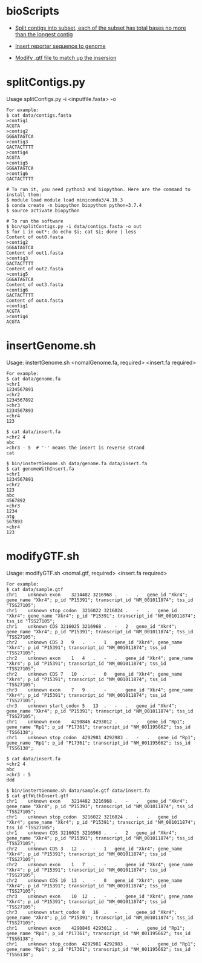 bioScripts
=============================
- [Split contigs into subset, each of the subset has total bases no more than the longest contig](#splitConfigs.py)

- [Insert reporter sequence to genome](#insertGenome.sh)

- [Modify .gtf file to match up the insersion](#modifyGTF.sh)

# splitContigs.py
Usage splitConfigs.py -i <inputfile.fasta> -o <outPrefix>
    
    For example: 
    $ cat data/contigs.fasta
    >contig1
    ACGTA
    >contig2
    GGGATAGTCA
    >contig3
    GACTACTTTT
    >contig4
    ACGTA
    >contig5
    GGGATAGTCA
    >contig6
    GACTACTTTT
    
    # To run it, you need python3 and biopython. Here are the command to install them:
    $ module load module load miniconda3/4.10.3
    $ conda create -n biopython biopython python=3.7.4
    $ source activate biopython
    
    # To run the software
    $ bin/splitContigs.py -i data/contigs.fasta -o out
    $ for i in out*; do echo $i; cat $i; done | less
    Content of out0.fasta
    >contig2
    GGGATAGTCA
    Content of out1.fasta
    >contig3
    GACTACTTTT
    Content of out2.fasta
    >contig5
    GGGATAGTCA
    Content of out3.fasta
    >contig6
    GACTACTTTT
    Content of out4.fasta
    >contig1
    ACGTA
    >contig4
    ACGTA
     
# insertGenome.sh
Usage: instertGenome.sh <nomalGenome.fa, required> <insert.fa required>

    For example: 
    $ cat data/genome.fa
    >chr1
    1234567891
    >chr2
    1234567892
    >chr3
    1234567893
    >chr4
    123
    
    $ cat data/insert.fa
    >chr2 4
    abc
    >chr3 - 5  # '-' means the insert is reverse strand
    cat
    
    $ bin/instertGenome.sh data/genome.fa data/insert.fa
    $ cat genomeWithInsert.fa
    >chr1
    1234567891
    >chr2
    123
    abc
    4567892
    >chr3
    1234
    atg
    567893
    >chr4
    123

# modifyGTF.sh
Usage: modifyGTF.sh <nomal.gtf, required> <insert.fa required>

    For example: 
    $ cat data/sample.gtf
    chr1	unknown	exon	3214482	3216968	.	-	.	gene_id "Xkr4"; gene_name "Xkr4"; p_id "P15391"; transcript_id "NM_001011874"; tss_id "TSS27105";
    chr1	unknown	stop_codon	3216022	3216024	.	-	.	gene_id "Xkr4"; gene_name "Xkr4"; p_id "P15391"; transcript_id "NM_001011874"; tss_id "TSS27105";
    chr1	unknown	CDS	3216025	3216968	.	-	2	gene_id "Xkr4"; gene_name "Xkr4"; p_id "P15391"; transcript_id "NM_001011874"; tss_id "TSS27105";
    chr2	unknown	CDS	3	9	.	-	1	gene_id "Xkr4"; gene_name "Xkr4"; p_id "P15391"; transcript_id "NM_001011874"; tss_id "TSS27105";
    chr2	unknown	exon	1	4	.	-	.	gene_id "Xkr4"; gene_name "Xkr4"; p_id "P15391"; transcript_id "NM_001011874"; tss_id "TSS27105";
    chr2	unknown	CDS	7	10	.	-	0	gene_id "Xkr4"; gene_name "Xkr4"; p_id "P15391"; transcript_id "NM_001011874"; tss_id "TSS27105";
    chr3	unknown	exon	7	9	.	-	.	gene_id "Xkr4"; gene_name "Xkr4"; p_id "P15391"; transcript_id "NM_001011874"; tss_id "TSS27105";
    chr3	unknown	start_codon	5	13	.	-	.	gene_id "Xkr4"; gene_name "Xkr4"; p_id "P15391"; transcript_id "NM_001011874"; tss_id "TSS27105";
    chr1	unknown	exon	4290846	4293012	.	-	.	gene_id "Rp1"; gene_name "Rp1"; p_id "P17361"; transcript_id "NM_001195662"; tss_id "TSS6138";
    chr1	unknown	stop_codon	4292981	4292983	.	-	.	gene_id "Rp1"; gene_name "Rp1"; p_id "P17361"; transcript_id "NM_001195662"; tss_id "TSS6138";
        
    $ cat data/insert.fa
    >chr2 4
    abc
    >chr3 - 5
    ddd
    
    $ bin/instertGenome.sh data/sample.gtf data/insert.fa
    $ cat gtfWithInsert.gtf
    chr1	unknown	exon	3214482	3216968	.	-	.	gene_id "Xkr4"; gene_name "Xkr4"; p_id "P15391"; transcript_id "NM_001011874"; tss_id "TSS27105";
    chr1	unknown	stop_codon	3216022	3216024	.	-	.	gene_id "Xkr4"; gene_name "Xkr4"; p_id "P15391"; transcript_id "NM_001011874"; tss_id "TSS27105";
    chr1	unknown	CDS	3216025	3216968	.	-	2	gene_id "Xkr4"; gene_name "Xkr4"; p_id "P15391"; transcript_id "NM_001011874"; tss_id "TSS27105";
    chr2	unknown	CDS	3	12	.	-	1	gene_id "Xkr4"; gene_name "Xkr4"; p_id "P15391"; transcript_id "NM_001011874"; tss_id "TSS27105";
    chr2	unknown	exon	1	7	.	-	.	gene_id "Xkr4"; gene_name "Xkr4"; p_id "P15391"; transcript_id "NM_001011874"; tss_id "TSS27105";
    chr2	unknown	CDS	10	13	.	-	0	gene_id "Xkr4"; gene_name "Xkr4"; p_id "P15391"; transcript_id "NM_001011874"; tss_id "TSS27105";
    chr3	unknown	exon	10	12	.	-	.	gene_id "Xkr4"; gene_name "Xkr4"; p_id "P15391"; transcript_id "NM_001011874"; tss_id "TSS27105";
    chr3	unknown	start_codon	8	16	.	-	.	gene_id "Xkr4"; gene_name "Xkr4"; p_id "P15391"; transcript_id "NM_001011874"; tss_id "TSS27105";
    chr1	unknown	exon	4290846	4293012	.	-	.	gene_id "Rp1"; gene_name "Rp1"; p_id "P17361"; transcript_id "NM_001195662"; tss_id "TSS6138";
    chr1	unknown	stop_codon	4292981	4292983	.	-	.	gene_id "Rp1"; gene_name "Rp1"; p_id "P17361"; transcript_id "NM_001195662"; tss_id "TSS6138";

